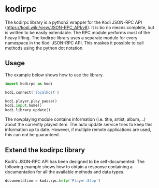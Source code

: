 # kodirpc
The kodirpc library is a python3 wrapper for the Kodi JSON-RPC API (https://kodi.wiki/view/JSON-RPC_API/v8).
It is bo no means complete, but is written to be easily extendable.
The RPC module performs most of the heavy lifting. 
The kodirpc library uses a separate module for every namespace in the Kodi JSON-RPC API. 
This maskes it possible to call methods using the python dot notation. 

## Usage
The example below shows how to use the library.
```python
import kodirpc as kodi

kodi.connect('localhost')

kodi.player.play_pause()
kodi.input.home()
kodi.library.update()
```

The nowplaying module contains information (i.e. title, artist, album,...) 
about the currently played item. 
The auto update service tries to keep this information up to date.
However, if multiple remote applications are used, this can not be guaranteed.

## Extend the kodirpc library
Kodi's JSON-RPC API has been designed to be self-documented. 
The following example shows how to obtain a response containing a documentation 
for all the available methods and data types.
```python
documentation = kodi.rpc.help('Player.Stop')
```


